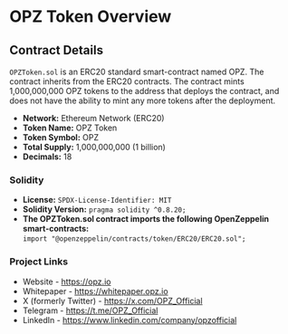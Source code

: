 # OPZ Token Overview

## Contract Details
`OPZToken.sol` is an ERC20 standard smart-contract named OPZ. The contract inherits from the ERC20 contracts. The contract mints 1,000,000,000 OPZ tokens to the address that deploys the contract, and does not have the ability to mint any more tokens after the deployment. 

- <b>Network:</b> Ethereum Network (ERC20)
- <b>Token Name:</b> OPZ Token
- <b>Token Symbol:</b> OPZ
- <b>Total Supply:</b> 1,000,000,000 (1 billion)
- <b>Decimals:</b> 18

### Solidity
- <b>License:</b> `SPDX-License-Identifier: MIT`
- <b>Solidity Version:</b> `pragma solidity ^0.8.20;`
- <b>The OPZToken.sol contract imports the following OpenZeppelin smart-contracts:</b><br>
`import "@openzeppelin/contracts/token/ERC20/ERC20.sol";`<br>

### Project Links
* Website - https://opz.io
* Whitepaper - https://whitepaper.opz.io
* X (formerly Twitter) - https://x.com/OPZ_Official
* Telegram - https://t.me/OPZ_Official
* LinkedIn - https://www.linkedin.com/company/opzofficial

